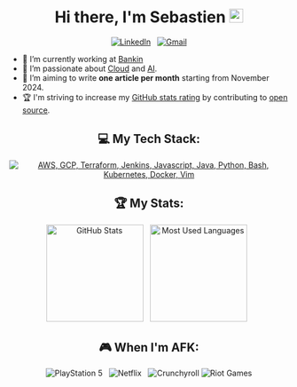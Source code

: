 <div align="center">
   <h1>Hi there, I'm Sebastien <img src="https://media.giphy.com/media/hvRJCLFzcasrR4ia7z/giphy.gif" width="25px"> </h1>
   
   
</div>

<div align="center">
    
[![LinkedIn](https://skillicons.dev/icons?i=linkedin)](https://www.linkedin.com/in/sebastien-vujic/) &nbsp;
[![Gmail](https://skillicons.dev/icons?i=gmail)](mailto:sebastienvujic@gmail.com?subject=Hello%20Jasper,%20From%20Github)

</div>

- 🔭 I’m currently working at [Bankin ](https://www.linkedin.com/company/bankin/)
- 🌱 I’m passionate about [Cloud](https://aws.amazon.com/serverless/) and [AI](https://ethereum.org/en/web3/).
- 📝 I’m aiming to write **one article per month** starting from November 2024.
- 🏆 I'm striving to increase my [GitHub stats rating](#🏆-my-stats) by contributing to [open source](https://opensource.com/resources/what-open-source).


<div align="center">

## 💻 My Tech Stack:

[![AWS, GCP, Terraform, Jenkins, Javascript, Java, Python, Bash, Kubernetes, Docker, Vim](https://skillicons.dev/icons?i=aws,gcp,terraform,javascript,java,python,bash,kubernetes,docker,vim)](https://skillicons.dev)


## 🏆 My Stats:

<p>
    <img height=175 alt="GitHub Stats" src="https://github-readme-stats.vercel.app/api?username=sekolak&show_icons=true&count_private=true&theme=dark" />&nbsp;&nbsp;
    <img height=175 alt="Most Used Languages" src="https://github-readme-stats.vercel.app/api/top-langs/?username=sekolak&layout=compact&theme=dark" />&nbsp;&nbsp;
</p>


## 🎮 When I'm AFK:

![PlayStation 5](https://img.shields.io/badge/Playstation%205-003791?style=for-the-badge&logo=playstation-5&logoColor=white) &nbsp;
![Netflix](https://img.shields.io/badge/Netflix-E50914?style=for-the-badge&logo=netflix&logoColor=white) &nbsp;
![Crunchyroll](https://img.shields.io/badge/Crunchyroll-F47521?style=for-the-badge&logo=crunchyroll&logoColor=white)
![Riot Games](https://img.shields.io/badge/riotgames-D32936.svg?style=for-the-badge&logo=riotgames&logoColor=white)


</div>

